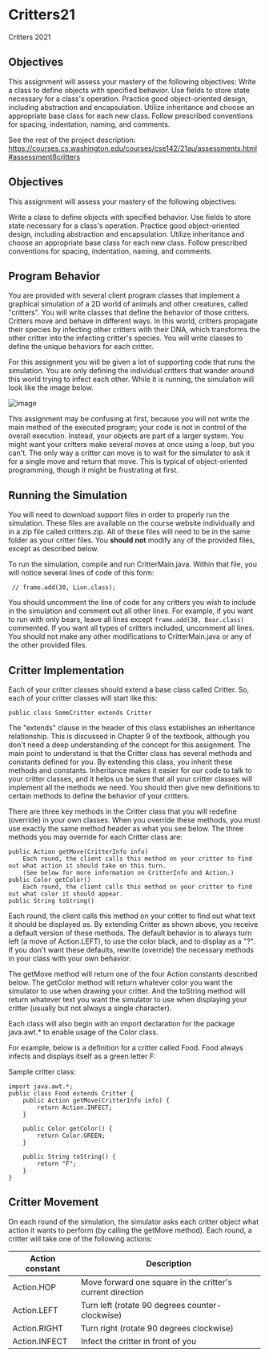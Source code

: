 # Critters21
Critters 2021

## Objectives
This assignment will assess your mastery of the following objectives:
Write a class to define objects with specified behavior.
Use fields to store state necessary for a class's operation.
Practice good object-oriented design, including abstraction and encapsulation.
Utilize inheritance and choose an appropriate base class for each new class.
Follow prescribed conventions for spacing, indentation, naming, and comments.

See the rest of the project description:
https://courses.cs.washington.edu/courses/cse142/21au/assessments.html#assessment8critters

## Objectives
This assignment will assess your mastery of the following objectives:

Write a class to define objects with specified behavior.
Use fields to store state necessary for a class's operation.
Practice good object-oriented design, including abstraction and encapsulation.
Utilize inheritance and choose an appropriate base class for each new class.
Follow prescribed conventions for spacing, indentation, naming, and comments.

## Program Behavior
You are provided with several client program classes that implement a graphical simulation of a 2D world of animals and other creatures, called "critters". You will write classes that define the behavior of those critters. Critters move and behave in different ways. In this world, critters propagate their species by infecting other critters with their DNA, which transforms the other critter into the infecting critter's species. You will write classes to define the unique behaviors for each critter.

For this assignment you will be given a lot of supporting code that runs the simulation. You are only defining the individual critters that wander around this world trying to infect each other. While it is running, the simulation will look like the image below.

![image](https://user-images.githubusercontent.com/25167086/193921342-00d69f33-b1b7-418f-98b5-0c714cef46e6.png)

This assignment may be confusing at first, because you will not write the main method of the executed program; your code is not in control of the overall execution. Instead, your objects are part of a larger system. You might want your critters make several moves at once using a loop, but you can't. The only way a critter can move is to wait for the simulator to ask it for a single move and return that move. This is typical of object-oriented programming, though it might be frustrating at first.

## Running the Simulation
You will need to download support files in order to properly run the simulation. These files are available on the course website individually and in a zip file called critters.zip. All of these files will need to be in the same folder as your critter files. You **should not** modify any of the provided files, except as described below.

To run the simulation, compile and run CritterMain.java. Within that file, you will notice several lines of code of this form:
```
 // frame.add(30, Lion.class);
```
You should uncomment the line of code for any critters you wish to include in the simulation and comment out all other lines. For example, if you want to run with only bears, leave all lines except `frame.add(30, Bear.class)` commented. If you want all types of critters included, uncomment all lines. You should not make any other modifications to CritterMain.java or any of the other provided files.

## Critter Implementation
Each of your critter classes should extend a base class called Critter. So, each of your critter classes will start like this:

```
public class SomeCritter extends Critter
```
The "extends" clause in the header of this class establishes an inheritance relationship. This is discussed in Chapter 9 of the textbook, although you don't need a deep understanding of the concept for this assignment. The main point to understand is that the Critter class has several methods and constants defined for you. By extending this class, you inherit these methods and constants. Inheritance makes it easier for our code to talk to your critter classes, and it helps us be sure that all your critter classes will implement all the methods we need. You should then give new definitions to certain methods to define the behavior of your critters.

There are three key methods in the Critter class that you will redefine (override) in your own classes. When you override these methods, you must use exactly the same method header as what you see below. The three methods you may override for each Critter class are:

```
public Action getMove(CritterInfo info)
    Each round, the client calls this method on your critter to find out what action it should take on this turn. 
    (See below for more information on CritterInfo and Action.)
public Color getColor()
    Each round, the client calls this method on your critter to find out what color it should appear.
public String toString()
```

Each round, the client calls this method on your critter to find out what text it should be displayed as.
By extending Critter as shown above, you receive a default version of these methods. The default behavior is to always turn left (a move of Action.LEFT), to use the color black, and to display as a "?". If you don't want these defaults, rewrite (override) the necessary methods in your class with your own behavior.

The getMove method will return one of the four Action constants described below. The getColor method will return whatever color you want the simulator to use when drawing your critter. And the toString method will return whatever text you want the simulator to use when displaying your critter (usually but not always a single character).

Each class will also begin with an import declaration for the package java.awt.* to enable usage of the Color class.

For example, below is a definition for a critter called Food. Food always infects and displays itself as a green letter F:

Sample critter class:
```
import java.awt.*;
public class Food extends Critter {
    public Action getMove(CritterInfo info) {
        return Action.INFECT;
    }

    public Color getColor() {
        return Color.GREEN;
    }
    
    public String toString() {
        return "F";
    }
}
```

## Critter Movement
On each round of the simulation, the simulator asks each critter object what action it wants to perform (by calling the getMove method). Each round, a critter will take one of the following actions:

| Action constant	| Description |
|-----------------|----------------------------------------------------------|
| Action.HOP	| Move forward one square in the critter's current direction |
| Action.LEFT	| Turn left (rotate 90 degrees counter-clockwise) |
| Action.RIGHT	| Turn right (rotate 90 degrees clockwise) |
| Action.INFECT	| Infect the critter in front of you |
```
